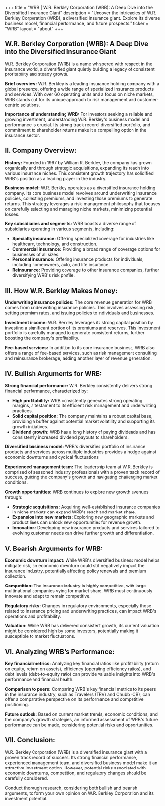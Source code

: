 +++
title = "WRB |  W.R. Berkley Corporation (WRB): A Deep Dive into the Diversified Insurance Giant"
description = "Uncover the intricacies of W.R. Berkley Corporation (WRB), a diversified insurance giant. Explore its diverse business model, financial performance, and future prospects."
ticker = "WRB"
layout = "about"
+++

        


## W.R. Berkley Corporation (WRB): A Deep Dive into the Diversified Insurance Giant

W.R. Berkley Corporation (WRB) is a name whispered with respect in the insurance world, a diversified giant quietly building a legacy of consistent profitability and steady growth.

**Brief overview:** W.R. Berkley is a leading insurance holding company with a global presence, offering a wide range of specialized insurance products and services. With over 60 operating units and a focus on niche markets, WRB stands out for its unique approach to risk management and customer-centric solutions. 

**Importance of understanding WRB:**  For investors seeking a reliable and growing investment, understanding W.R. Berkley's business model and performance is crucial. Its strong track record, diversified portfolio, and commitment to shareholder returns make it a compelling option in the insurance sector. 

## II. Company Overview:

**History:**  Founded in 1967 by William R. Berkley, the company has grown organically and through strategic acquisitions, expanding its reach into various insurance niches. This consistent growth trajectory has solidified WRB's position as a leading player in the industry.

**Business model:** W.R. Berkley operates as a diversified insurance holding company. Its core business model revolves around underwriting insurance policies, collecting premiums, and investing those premiums to generate returns.  This strategy leverages a risk-management philosophy that focuses on carefully selecting and managing niche markets, minimizing potential losses. 

**Key subsidiaries and segments:**  WRB boasts a diverse range of subsidiaries operating in various segments, including:

* **Specialty insurance:**  Offering specialized coverage for industries like healthcare, technology, and construction.
* **Commercial insurance:**  Providing a broad range of coverage options for businesses of all sizes.
* **Personal insurance:**  Offering insurance products for individuals, including homeowners, auto, and life insurance.
* **Reinsurance:**  Providing coverage to other insurance companies, further diversifying WRB's risk profile.

## III. How W.R. Berkley Makes Money:

**Underwriting insurance policies:**  The core revenue generation for WRB comes from underwriting insurance policies. This involves assessing risk, setting premium rates, and issuing policies to individuals and businesses.

**Investment income:**  W.R. Berkley leverages its strong capital position by investing a significant portion of its premiums and reserves. This investment portfolio is carefully managed to generate consistent returns, further boosting the company's profitability. 

**Fee-based services:**  In addition to its core insurance business, WRB also offers a range of fee-based services, such as risk management consulting and reinsurance brokerage, adding another layer of revenue generation.

## IV. Bullish Arguments for WRB:

**Strong financial performance:** W.R. Berkley consistently delivers strong financial performance, characterized by:

* **High profitability:** WRB consistently generates strong operating margins, a testament to its efficient risk management and underwriting practices.
* **Solid capital position:** The company maintains a robust capital base, providing a buffer against potential market volatility and supporting its growth initiatives.
* **Dividend growth:**  WRB has a long history of paying dividends and has consistently increased dividend payouts to shareholders.

**Diversified business model:**  WRB's diversified portfolio of insurance products and services across multiple industries provides a hedge against economic downturns and cyclical fluctuations.

**Experienced management team:** The leadership team at W.R. Berkley is comprised of seasoned industry professionals with a proven track record of success, guiding the company's growth and navigating challenging market conditions.

**Growth opportunities:**  WRB continues to explore new growth avenues through:

* **Strategic acquisitions:**  Acquiring well-established insurance companies in niche markets can expand WRB's reach and market share.
* **Expansion into new markets:**  Exploring new geographic markets and product lines can unlock new opportunities for revenue growth.
* **Innovation:**  Developing new insurance products and services tailored to evolving customer needs can drive further growth and differentiation.

## V. Bearish Arguments for WRB:

**Economic downturn impact:**  While WRB's diversified business model helps mitigate risk, an economic downturn could still negatively impact the insurance industry, potentially affecting policy renewals and premium collection.

**Competition:**  The insurance industry is highly competitive, with large multinational companies vying for market share.  WRB must continuously innovate and adapt to remain competitive.

**Regulatory risks:**  Changes in regulatory environments, especially those related to insurance pricing and underwriting practices, can impact WRB's operations and profitability.

**Valuation:**  While WRB has delivered consistent growth, its current valuation might be considered high by some investors, potentially making it susceptible to market fluctuations.

## VI. Analyzing WRB's Performance:

**Key financial metrics:** Analyzing key financial ratios like profitability (return on equity, return on assets), efficiency (operating efficiency ratios), and debt levels (debt-to-equity ratio) can provide valuable insights into WRB's performance and financial health.

**Comparison to peers:**  Comparing WRB's key financial metrics to its peers in the insurance industry, such as Travelers (TRV) and Chubb (CB), can offer a comparative perspective on its performance and competitive positioning.

**Future outlook:**  Based on current market trends, economic conditions, and the company's growth strategies, an informed assessment of WRB's future performance can be made, considering potential risks and opportunities.

## VII. Conclusion:

W.R. Berkley Corporation (WRB) is a diversified insurance giant with a proven track record of success. Its strong financial performance, experienced management team, and diversified business model make it an attractive investment option. However, potential risks associated with economic downturns, competition, and regulatory changes should be carefully considered.

Conduct thorough research, considering both bullish and bearish arguments, to form your own opinion on W.R. Berkley Corporation and its investment potential. 

        